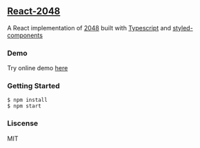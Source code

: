 ## [React-2048](https://github.com/Shaimuratovaalina/browser-game-2048)

A React implementation of [2048](https://github.com/gabrielecirulli/2048) built with [Typescript](https://www.typescriptlang.org/) and  [styled-components](https://styled-components.com)

### Demo

Try online demo [here](https://Shaimuratovaalina.github.io/browser-game-2048/)

### Getting Started

```shell
$ npm install
$ npm start

```

### Liscense

MIT

